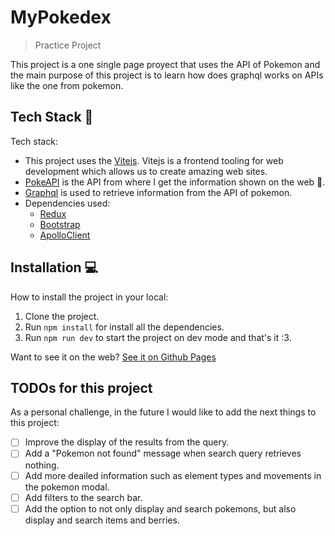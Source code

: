 # MyPokedex
> Practice Project

This project is a one single page proyect that uses the API of Pokemon and the main purpose of this project is to learn how does graphql works on APIs like the one from pokemon.

## Tech Stack 🧰
Tech stack:
- This project uses the [Vitejs](https://vitejs.dev/). Vitejs is a frontend tooling for web development which allows us to create amazing web sites.
- [PokeAPI](https://pokeapi.co/) is the API from where I get the information shown on the web 🙂.
- [Graphql](https://graphql.org/) is used to retrieve information from the API of pokemon.
- Dependencies used:
  - [Redux](https://redux.js.org/)
  - [Bootstrap](https://getbootstrap.com/)
  - [ApolloClient](https://www.apollographql.com/docs/react)

## Installation 💻
How to install the project in your local:
1. Clone the project.
2. Run `npm install` for install all the dependencies.
3. Run `npm run dev` to start the project on dev mode and that's it :3.

Want to see it on the web? <a href='https://javier-barreto.github.io/MyPokedex/' target='_blank'>See it on Github Pages</a>

## TODOs for this project
As a personal challenge, in the future I would like to add the next things to this project:
- [ ] Improve the display of the results from the query.
- [ ] Add a "Pokemon not found" message when search query retrieves nothing.
- [ ] Add more deailed information such as element types and movements in the pokemon modal.
- [ ] Add filters to the search bar.
- [ ] Add the option to not only display and search pokemons, but also display and search items and berries.
